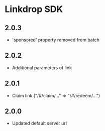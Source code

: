 # Linkdrop SDK

## 2.0.3
- 'sponsored' property removed from batch

## 2.0.2
- Additional parameters of link

## 2.0.1
- Claim link ("/#/claim/..." => "/#/redeem/...")

## 2.0.0
- Updated default server url